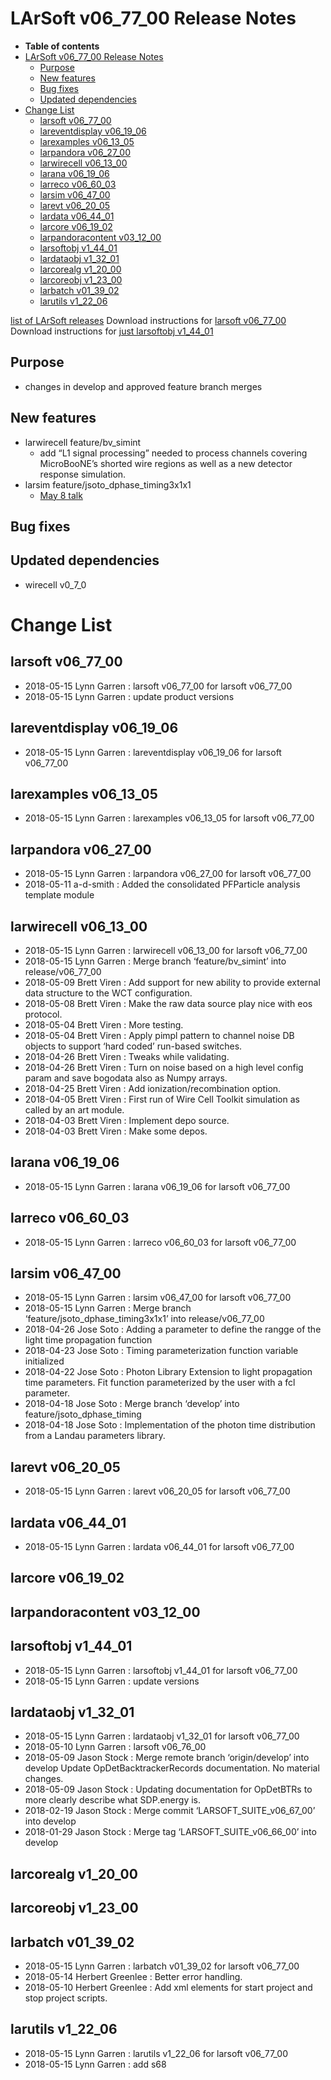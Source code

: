 LArSoft v06_77_00 Release Notes
======================================================================

-   **Table of contents**
-   [LArSoft v06_77_00 Release Notes](#LArSoft-v06_77_00-Release-Notes)
    -   [Purpose](#Purpose)
    -   [New features](#New-features)
    -   [Bug fixes](#Bug-fixes)
    -   [Updated dependencies](#Updated-dependencies)
-   [Change List](#Change-List)
    -   [larsoft v06_77_00](#larsoft-v06_77_00)
    -   [lareventdisplay v06_19_06](#lareventdisplay-v06_19_06)
    -   [larexamples v06_13_05](#larexamples-v06_13_05)
    -   [larpandora v06_27_00](#larpandora-v06_27_00)
    -   [larwirecell v06_13_00](#larwirecell-v06_13_00)
    -   [larana v06_19_06](#larana-v06_19_06)
    -   [larreco v06_60_03](#larreco-v06_60_03)
    -   [larsim v06_47_00](#larsim-v06_47_00)
    -   [larevt v06_20_05](#larevt-v06_20_05)
    -   [lardata v06_44_01](#lardata-v06_44_01)
    -   [larcore v06_19_02](#larcore-v06_19_02)
    -   [larpandoracontent v03_12_00](#larpandoracontent-v03_12_00)
    -   [larsoftobj v1_44_01](#larsoftobj-v1_44_01)
    -   [lardataobj v1_32_01](#lardataobj-v1_32_01)
    -   [larcorealg v1_20_00](#larcorealg-v1_20_00)
    -   [larcoreobj v1_23_00](#larcoreobj-v1_23_00)
    -   [larbatch v01_39_02](#larbatch-v01_39_02)
    -   [larutils v1_22_06](#larutils-v1_22_06)

[list of LArSoft releases](LArSoft_release_list)
Download instructions for [larsoft v06_77_00](http://scisoft.fnal.gov/scisoft/bundles/larsoft/v06_77_00/larsoft-v06_77_00.html)
Download instructions for [just larsoftobj v1_44_01](http://scisoft.fnal.gov/scisoft/bundles/larsoftobj/v1_44_01/larsoftobj-v1_44_01.html)

Purpose
--------------------

-   changes in develop and approved feature branch merges

New features
------------------------------

-   larwirecell feature/bv_simint
    -   add “L1 signal processing” needed to process channels covering MicroBooNE’s shorted wire regions as well as a new detector response simulation.
-   larsim feature/jsoto_dphase_timing3x1x1
    -   [May 8 talk](https://indico.fnal.gov/event/17099/contribution/3/material/slides/0.pdf)

Bug fixes
------------------------

Updated dependencies
----------------------------------------------

-   wirecell v0_7_0

Change List
============================

larsoft v06_77_00
------------------------------------------

-   2018-05-15 Lynn Garren : larsoft v06_77_00 for larsoft v06_77_00
-   2018-05-15 Lynn Garren : update product versions

lareventdisplay v06_19_06
----------------------------------------------------------

-   2018-05-15 Lynn Garren : lareventdisplay v06_19_06 for larsoft v06_77_00

larexamples v06_13_05
--------------------------------------------------

-   2018-05-15 Lynn Garren : larexamples v06_13_05 for larsoft v06_77_00

larpandora v06_27_00
------------------------------------------------

-   2018-05-15 Lynn Garren : larpandora v06_27_00 for larsoft v06_77_00
-   2018-05-11 a-d-smith : Added the consolidated PFParticle analysis template module

larwirecell v06_13_00
--------------------------------------------------

-   2018-05-15 Lynn Garren : larwirecell v06_13_00 for larsoft v06_77_00
-   2018-05-15 Lynn Garren : Merge branch ‘feature/bv_simint’ into release/v06_77_00
-   2018-05-09 Brett Viren : Add support for new ability to provide external data structure to the WCT configuration.
-   2018-05-08 Brett Viren : Make the raw data source play nice with eos protocol.
-   2018-05-04 Brett Viren : More testing.
-   2018-05-04 Brett Viren : Apply pimpl pattern to channel noise DB objects to support ‘hard coded’ run-based switches.
-   2018-04-26 Brett Viren : Tweaks while validating.
-   2018-04-26 Brett Viren : Turn on noise based on a high level config param and save bogodata also as Numpy arrays.
-   2018-04-25 Brett Viren : Add ionization/recombination option.
-   2018-04-05 Brett Viren : First run of Wire Cell Toolkit simulation as called by an art module.
-   2018-04-03 Brett Viren : Implement depo source.
-   2018-04-03 Brett Viren : Make some depos.

larana v06_19_06
----------------------------------------

-   2018-05-15 Lynn Garren : larana v06_19_06 for larsoft v06_77_00

larreco v06_60_03
------------------------------------------

-   2018-05-15 Lynn Garren : larreco v06_60_03 for larsoft v06_77_00

larsim v06_47_00
----------------------------------------

-   2018-05-15 Lynn Garren : larsim v06_47_00 for larsoft v06_77_00
-   2018-05-15 Lynn Garren : Merge branch ‘feature/jsoto_dphase_timing3x1x1’ into release/v06_77_00
-   2018-04-26 Jose Soto : Adding a parameter to define the rangge of the light time propagation function
-   2018-04-23 Jose Soto : Timing parameterization function variable initialized
-   2018-04-22 Jose Soto : Photon Library Extension to light propagation time parameters. Fit function parameterized by the user with a fcl parameter.
-   2018-04-18 Jose Soto : Merge branch ‘develop’ into feature/jsoto_dphase_timing
-   2018-04-18 Jose Soto : Implementation of the photon time distribution from a Landau parameters library.

larevt v06_20_05
----------------------------------------

-   2018-05-15 Lynn Garren : larevt v06_20_05 for larsoft v06_77_00

lardata v06_44_01
------------------------------------------

-   2018-05-15 Lynn Garren : lardata v06_44_01 for larsoft v06_77_00

larcore v06_19_02
------------------------------------------

larpandoracontent v03_12_00
--------------------------------------------------------------

larsoftobj v1_44_01
----------------------------------------------

-   2018-05-15 Lynn Garren : larsoftobj v1_44_01 for larsoft v06_77_00
-   2018-05-15 Lynn Garren : update versions

lardataobj v1_32_01
----------------------------------------------

-   2018-05-15 Lynn Garren : lardataobj v1_32_01 for larsoft v06_77_00
-   2018-05-10 Lynn Garren : larsoft v06_76_00
-   2018-05-09 Jason Stock : Merge remote branch ‘origin/develop’ into develop Update OpDetBacktrackerRecords documentation. No material changes.
-   2018-05-09 Jason Stock : Updating documentation for OpDetBTRs to more clearly describe what SDP.energy is.
-   2018-02-19 Jason Stock : Merge commit ‘LARSOFT_SUITE_v06_67_00’ into develop
-   2018-01-29 Jason Stock : Merge tag ‘LARSOFT_SUITE_v06_66_00’ into develop

larcorealg v1_20_00
----------------------------------------------

larcoreobj v1_23_00
----------------------------------------------

larbatch v01_39_02
--------------------------------------------

-   2018-05-15 Lynn Garren : larbatch v01_39_02 for larsoft v06_77_00
-   2018-05-14 Herbert Greenlee : Better error handling.
-   2018-05-10 Herbert Greenlee : Add xml elements for start project and stop project scripts.

larutils v1_22_06
------------------------------------------

-   2018-05-15 Lynn Garren : larutils v1_22_06 for larsoft v06_77_00
-   2018-05-15 Lynn Garren : add s68

